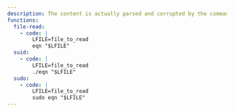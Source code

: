 ```yaml
---
description: The content is actually parsed and corrupted by the command, thus it may not be suitable for arbitrary files.
functions:
  file-read:
    - code: |
        LFILE=file_to_read
        eqn "$LFILE"
  suid:
    - code: |
        LFILE=file_to_read
        ./eqn "$LFILE"
  sudo:
    - code: |
        LFILE=file_to_read
        sudo eqn "$LFILE"
---
```

